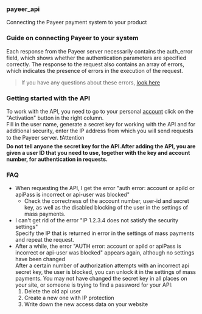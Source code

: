 ### payeer_api
Connecting the Payeer payment system to your product

### Guide on connecting Payeer to your system

Each response from the Payeer server necessarily contains the auth_error field, which shows whether the authentication parameters are specified correctly. The response to the request also contains an array of errors, which indicates the presence of errors in the execution of the request.
>If you have any questions about these errors, [look here](https://github.com/St0rm1k/payeer_api/blob/main/README.md#faq)

### Getting started with the API
To work with the API, you need to go to your personal [account](https://payeer.com/ru/account/?tab=api) click on the "Activation" button in the right column.  
Fill in the user name, generate a secret key for working with the API and for additional security, enter the IP address from which you will send requests to the Payeer server.
:exclamation:Attention  
**Do not tell anyone the secret key for the API.After adding the API, you are given a user ID that you need to use, together with the key and account number, for authentication in requests.**

### FAQ

* When requesting the API, I get the error "auth error: account or apiId or apiPass is incorrect or api-user was blocked"  
   - Check the correctness of the account number, user-id and secret key, as well as the disabled blocking of the user in the settings of mass payments.
* I can't get rid of the error "IP 1.2.3.4 does not satisfy the security settings"  
Specify the IP that is returned in error in the settings of mass payments and repeat the request.
* After a while, the error "AUTH error: account or apiId or apiPass is incorrect or api-user was blocked" appears again, although no settings have been changed  
After a certain number of authorization attempts with an incorrect api secret key, the user is blocked, you can unlock it in the settings of mass payments. You may not have changed the secret key in all places on your site, or someone is trying to find a password for your API:
  1. Delete the old api user
  2. Create a new one with IP protection
  3. Write down the new access data on your website
